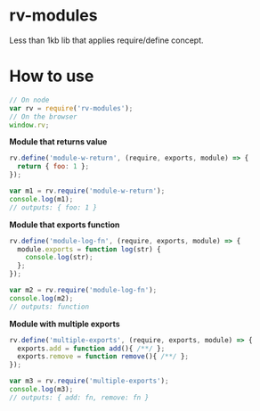 # rv-modules

Less than 1kb lib that applies require/define concept.

# How to use
```js
// On node
var rv = require('rv-modules');
// On the browser
window.rv;
```

**Module that returns value**

```js
rv.define('module-w-return', (require, exports, module) => {
  return { foo: 1 };
});

var m1 = rv.require('module-w-return');
console.log(m1);
// outputs: { foo: 1 }
```

**Module that exports function**

```js
rv.define('module-log-fn', (require, exports, module) => {
  module.exports = function log(str) {
    console.log(str);
  };
});

var m2 = rv.require('module-log-fn');
console.log(m2);
// outputs: function
```

**Module with multiple exports**

```js
rv.define('multiple-exports', (require, exports, module) => {
  exports.add = function add(){ /**/ };
  exports.remove = function remove(){ /**/ };
});

var m3 = rv.require('multiple-exports');
console.log(m3);
// outputs: { add: fn, remove: fn }
```

